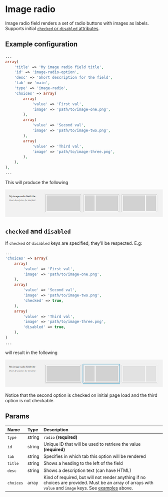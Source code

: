 # Image radio

Image radio field renders a set of radio buttons with images as labels. Supports initial [`checked` or `disabled` attributes](image-radio.md#checked-and-disabled).

## Example configuration

```php
...
array(
    'title' => 'My image radio field title',
    'id' => 'image-radio-option',
    'desc' => 'Short description for the field',
    'tab' => 'main',
    'type' => 'image-radio',
    'choices' => array(
        array(
            'value' => 'First val',
            'image' => 'path/to/image-one.png',
        ),
        array(
            'value' => 'Second val',
            'image' => 'path/to/image-two.png',
        ),
        array(
            'value' => 'Third val',
            'image' => 'path/to/image-three.png',
        ),
    ),
),
...
```

This will produce the following

![](../.gitbook/assets/image-radio-one.png)

## `checked` and `disabled`

If `checked` or `disabled` keys are specified, they'll be respected. E.g:

```php
...
'choices' => array(
    array(
        'value' => 'First val',
        'image' => 'path/to/image-one.png',
    ),
    array(
        'value' => 'Second val',
        'image' => 'path/to/image-two.png',
        'checked' => true,
    ),
    array(
        'value' => 'Third val',
        'image' => 'path/to/image-three.png',
        'disabled' => true,
    ),
)
...
```

will result in the following

![](../.gitbook/assets/image-radio-two.png)

Notice that the second option is checked on initial page load and the third option is not checkable.

## Params

| Name | Type | Description |
| :--- | :--- | :--- |
| `type` | string | `radio` **\(required\)** |
| `id` | string | Unique ID that will be used to retrieve the value **\(required\)** |
| `tab` | string | Specifies in which tab this option will be rendered |
| `title` | string | Shows a heading to the left of the field |
| `desc` | string | Shows a description text \(can have HTML\) |
| `choices` | array | Kind of required, but will not render anything if no choices are provided. Must be an array of arrays with `value` and `image` keys. See [examples](image-radio.md#example-configuration) above. |

